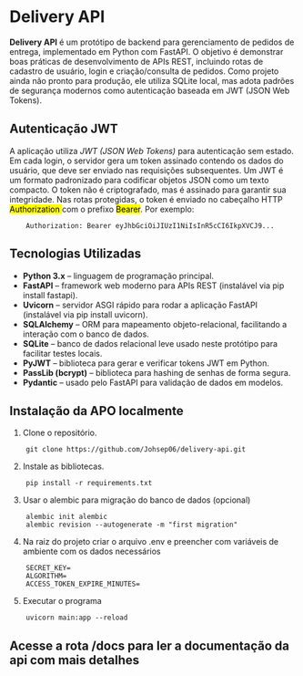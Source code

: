 # Delivery API

<strong>Delivery API</strong> é um protótipo de backend para gerenciamento de pedidos de entrega, implementado em Python com FastAPI. O objetivo é demonstrar boas práticas de desenvolvimento de APIs REST, incluindo rotas de cadastro de usuário, login e criação/consulta de pedidos. Como projeto ainda não pronto para produção, ele utiliza SQLite local, mas adota padrões de segurança modernos como autenticação baseada em JWT (JSON Web Tokens).

## Autenticação JWT

A aplicação utiliza <em>JWT (JSON Web Tokens)</em> para autenticação sem estado. Em cada login, o servidor gera um token assinado contendo os dados do usuário, que deve ser enviado nas requisições subsequentes. Um JWT é um formato padronizado para codificar objetos JSON como um texto compacto. O token não é criptografado, mas é assinado para garantir sua integridade. Nas rotas protegidas, o token é enviado no cabeçalho HTTP <mark> Authorization </mark> com o prefixo <mark> Bearer</mark>. Por exemplo:
```
    Authorization: Bearer eyJhbGciOiJIUzI1NiIsInR5cCI6IkpXVCJ9...
```
## Tecnologias Utilizadas
<ul>
    <li><strong>Python 3.x</strong> – linguagem de programação principal.</li>
    <li><strong>FastAPI</strong> – framework web moderno para APIs REST (instalável via pip install fastapi).</li>
    <li><strong>Uvicorn</strong> – servidor ASGI rápido para rodar a aplicação FastAPI (instalável via pip install uvicorn).</li>
    <li><strong>SQLAlchemy</strong> – ORM para mapeamento objeto-relacional, facilitando a interação com o banco de dados.</li>
    <li><strong>SQLite</strong> – banco de dados relacional leve usado neste protótipo para facilitar testes locais.</li>
    <li><strong>PyJWT</strong> – biblioteca para gerar e verificar tokens JWT em Python.</li>
    <li><strong>PassLib (bcrypt)</strong> – biblioteca para hashing de senhas de forma segura.</li>
    <li><strong>Pydantic</strong> – usado pelo FastAPI para validação de dados em modelos.</li>
</ul>

## Instalação da APO localmente

1. Clone o repositório.
```
    git clone https://github.com/Johsep06/delivery-api.git
```

2. Instale as bibliotecas.
```
    pip install -r requirements.txt
```

3. Usar o alembic para migração do banco de dados (opcional)
```
    alembic init alembic
    alembic revision --autogenerate -m "first migration"
```

4. Na raiz do projeto criar o arquivo .env e preencher com variáveis de ambiente com os dados necessários
```
    SECRET_KEY=
    ALGORITHM=
    ACCESS_TOKEN_EXPIRE_MINUTES=
```

5. Executar o programa
```
    uvicorn main:app --reload
```

<h2>Acesse a rota /docs para ler a documentação da api com mais detalhes</h2>

